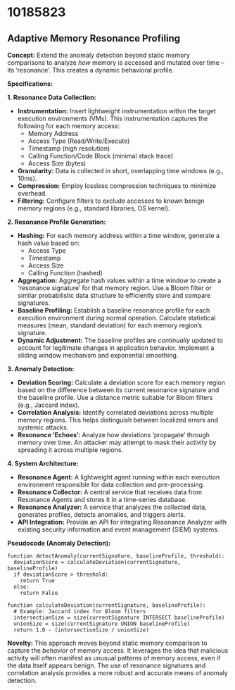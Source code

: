 # 10185823

## Adaptive Memory Resonance Profiling

**Concept:** Extend the anomaly detection beyond static memory comparisons to analyze *how* memory is accessed and mutated over time – its ‘resonance’. This creates a dynamic behavioral profile.

**Specifications:**

**1. Resonance Data Collection:**

*   **Instrumentation:** Insert lightweight instrumentation within the target execution environments (VMs). This instrumentation captures the following for each memory access:
    *   Memory Address
    *   Access Type (Read/Write/Execute)
    *   Timestamp (high resolution)
    *   Calling Function/Code Block (minimal stack trace)
    *   Access Size (bytes)
*   **Granularity:** Data is collected in short, overlapping time windows (e.g., 10ms).
*   **Compression:** Employ lossless compression techniques to minimize overhead.
*   **Filtering:** Configure filters to exclude accesses to known benign memory regions (e.g., standard libraries, OS kernel).

**2. Resonance Profile Generation:**

*   **Hashing:** For each memory address within a time window, generate a hash value based on:
    *   Access Type
    *   Timestamp
    *   Access Size
    *   Calling Function (hashed)
*   **Aggregation:** Aggregate hash values within a time window to create a ‘resonance signature’ for that memory region.  Use a Bloom filter or similar probabilistic data structure to efficiently store and compare signatures.
*   **Baseline Profiling:** Establish a baseline resonance profile for each execution environment during normal operation.  Calculate statistical measures (mean, standard deviation) for each memory region’s signature.
*   **Dynamic Adjustment:** The baseline profiles are *continually* updated to account for legitimate changes in application behavior.  Implement a sliding window mechanism and exponential smoothing.

**3. Anomaly Detection:**

*   **Deviation Scoring:** Calculate a deviation score for each memory region based on the difference between its current resonance signature and the baseline profile. Use a distance metric suitable for Bloom filters (e.g., Jaccard index).
*   **Correlation Analysis:** Identify correlated deviations across multiple memory regions. This helps distinguish between localized errors and systemic attacks.
*   **Resonance ‘Echoes’:** Analyze how deviations ‘propagate’ through memory over time. An attacker may attempt to mask their activity by spreading it across multiple regions.

**4. System Architecture:**

*   **Resonance Agent:**  A lightweight agent running within each execution environment responsible for data collection and pre-processing.
*   **Resonance Collector:**  A central service that receives data from Resonance Agents and stores it in a time-series database.
*   **Resonance Analyzer:**  A service that analyzes the collected data, generates profiles, detects anomalies, and triggers alerts.
*   **API Integration:**  Provide an API for integrating Resonance Analyzer with existing security information and event management (SIEM) systems.

**Pseudocode (Anomaly Detection):**

```
function detectAnomaly(currentSignature, baselineProfile, threshold):
  deviationScore = calculateDeviation(currentSignature, baselineProfile)
  if deviationScore > threshold:
    return True
  else:
    return False

function calculateDeviation(currentSignature, baselineProfile):
  # Example: Jaccard index for Bloom filters
  intersectionSize = size(currentSignature INTERSECT baselineProfile)
  unionSize = size(currentSignature UNION baselineProfile)
  return 1.0 - (intersectionSize / unionSize)
```

**Novelty:** This approach moves beyond static memory comparison to capture the *behavior* of memory access. It leverages the idea that malicious activity will often manifest as unusual patterns of memory access, even if the data itself appears benign. The use of resonance signatures and correlation analysis provides a more robust and accurate means of anomaly detection.